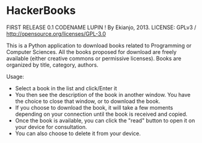 HackerBooks
===========

FIRST RELEASE 0.1 CODENAME LUPIN ! By Ekianjo, 2013.
LICENSE: GPLv3 / http://opensource.org/licenses/GPL-3.0

This is a Python application to download books related to Programming or Computer Sciences.
All the books proposed for download are freely available (either creative commons or permissive licenses).
Books are organized by title, category, authors.

Usage:
- Select a book in the list and click/Enter it
- You then see the description of the book in another window. You have the choice to close that window, or to download the book.
- If you choose to download the book, it will take a few moments depending on your connection until the book is received and copied.
- Once the book is available, you can click the "read" button to open it on your device for consultation.
- You can also choose to delete it from your device.


